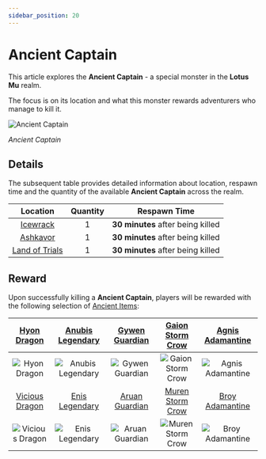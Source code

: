 ```yaml
---
sidebar_position: 20
---
```


# Ancient Captain

This article explores the **Ancient Captain** - a special monster in the **Lotus Mu** realm.

The focus is on its location and what this monster rewards adventurers who manage to kill it.

![Ancient Captain](/img/monsters/special/others/ancient-captain.jpg)

_Ancient Captain_

## Details

The subsequent table provides detailed information about location, respawn time and the quantity of the available **Ancient Captain** across the realm.

|                Location                | Quantity |           Respawn Time            |
| :------------------------------------: | :------: | :-------------------------------: |
|       [Icewrack](/maps/icewrack)       |    1     | **30 minutes** after being killed |
|       [Ashkavor](/maps/ashkavor)       |    1     | **30 minutes** after being killed |
| [Land of Trials](/maps/land-of-trials) |    1     | **30 minutes** after being killed |

## Reward

Upon successfully killing a **Ancient Captain**, players will be rewarded with the following selection of [Ancient Items](/items/ancient-items):

|  [Hyon Dragon](/items/ancient-items/#ancient-sets)   | [Anubis Legendary](/items/ancient-items/#ancient-sets)  | [Gywen Guardian](/items/ancient-items/#ancient-sets) |  [Gaion Storm Crow](/items/ancient-items/#ancient-sets)  |  [Agnis Adamantine](/items/ancient-items/#ancient-sets)  |
| :--------------------------------------------------: | :-----------------------------------------------------: | :--------------------------------------------------: | :------------------------------------------------------: | :------------------------------------------------------: |
|   ![Hyon Dragon](/img/items/armors/dk/dragon.png)    | ![Anubis Legendary](/img/items/armors/dw/legendary.png) | ![Gywen Guardian](/img/items/armors/fe/guardian.png) | ![Gaion Storm Crow](/img/items/armors/mg/storm-crow.png) | ![Agnis Adamantine](/img/items/armors/dl/adamantine.png) |
| [Vicious Dragon](/items/ancient-items/#ancient-sets) |  [Enis Legendary](/items/ancient-items/#ancient-sets)   | [Aruan Guardian](/items/ancient-items/#ancient-sets) |  [Muren Storm Crow](/items/ancient-items/#ancient-sets)  |  [Broy Adamantine](/items/ancient-items/#ancient-sets)   |
|  ![Vicious Dragon](/img/items/armors/dk/dragon.png)  |  ![Enis Legendary](/img/items/armors/dw/legendary.png)  | ![Aruan Guardian](/img/items/armors/fe/guardian.png) | ![Muren Storm Crow](/img/items/armors/mg/storm-crow.png) | ![Broy Adamantine](/img/items/armors/dl/adamantine.png)  |
